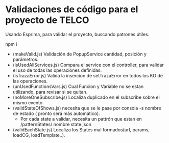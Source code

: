 # Validaciones de código para el proyecto de TELCO

Usando Esprima, para válidar el proyecto, buscando patrones útiles.

npm i


- (makeValid.js) Validación de PopupService cantidad, posición y parámetros.
- (isUsedAllServices.js) Compara el service con el controller, para validar el uso de todas las operaciones definidas.
- (isTrazaError.js) Valida la insercion de setTrazaError en todos los KO de las operaciones.
- (unUsedFunctionsVars.js) Cual Funcion y Variable no se estan utilizando, para revisar si se quitan.
- (noMoreOneSubscribe.js) Localiza duplicado en el subscribe sobre el mismo evento
- (validStateOfShows.js) necesita que se le pase por consola -s nombre de estado ( pronto será más automático). 
    + Por cada state a validar, necesita un pattrón que estan en /patternStates/ nombre state.json
- (validEachState.js) Localiza los States mal formados(url, params, loadCG, loadTemplate..).
